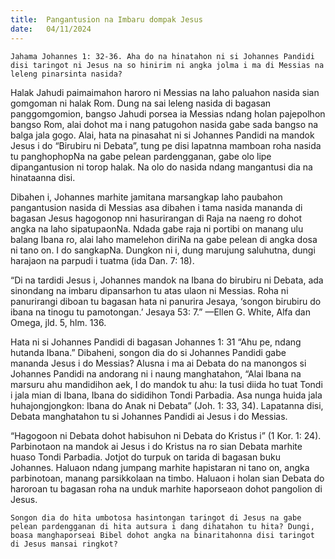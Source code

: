 ```yaml
---
title:  Pangantusion na Imbaru dompak Jesus
date:   04/11/2024
---
```


`Jahama Johannes 1: 32-36. Aha do na hinatahon ni si Johannes Pandidi disi taringot ni Jesus na so hinirim ni angka jolma i ma di Messias na leleng pinarsinta nasida?`

Halak Jahudi paimaimahon haroro ni Messias na laho paluahon nasida sian gomgoman ni halak Rom. Dung na sai leleng nasida di bagasan panggomgomion, bangso Jahudi porsea ia Messias ndang holan pajepolhon bangso Rom, alai dohot ma i nang patugohon nasida gabe sada bangso na balga jala gogo. Alai, hata na pinasahat ni si Johannes Pandidi na mandok Jesus i do “Birubiru ni Debata”, tung pe disi lapatnna mamboan roha nasida tu panghophopNa na gabe pelean pardengganan, gabe olo lipe dipangantusion ni torop halak. Na olo do nasida ndang mangantusi dia na hinataanna disi.

Dibahen i, Johannes marhite jamitana marsangkap laho paubahon pangantusion nasida di Messias asa dibahen i tama nasida mananda di bagasan Jesus hagogonop nni hasurirangan di Raja na naeng ro dohot angka na laho sipatupaonNa. Ndada gabe raja ni portibi on manang ulu balang Ibana ro, alai laho mamelehon diriNa na gabe pelean di angka dosa ni tano on. I do sangkapNa. Dungkon ni i, dung marujung saluhutna, dungi harajaon na parpudi i tuatma (ida Dan. 7: 18).

“Di na tardidi Jesus i, Johannes mandok na Ibana do birubiru ni Debata, ada sinondang na imbaru dipansarhon tu atas ulaon ni Messias. Roha ni panurirangi diboan tu bagasan hata ni panurira Jesaya, ‘songon birubiru do ibana na tinogu tu pamotongan.’ Jesaya 53: 7.” —Ellen G. White, Alfa dan Omega, jld. 5, hlm. 136.

Hata ni si Johannes Pandidi di bagasan Johannes 1: 31 “Ahu pe, ndang hutanda Ibana.” Dibaheni, songon dia do si Johannes Pandidi gabe mananda Jesus i do Messias? Alusna i ma ai Debata do na manongos si Johannes Pandidi na andorang ni i naung manghatahon, “Alai Ibana na marsuru ahu mandidihon aek, I do mandok tu ahu: Ia tusi diida ho tuat Tondi i jala mian di Ibana, Ibana do sididihon Tondi Parbadia. Asa nunga huida jala huhajongjongkon: Ibana do Anak ni Debata” (Joh. 1: 33, 34). Lapatanna disi, Debata manghatahon tu si Johannes Pandidi ai Jesus i do Messias.

“Hagogoon ni Debata dohot habisuhon ni Debata do Kristus i” (1 Kor. 1: 24). Parbinotaon na mandok ai Jesus i do Kristus na ro sian Debata marhite huaso Tondi Parbadia. Jotjot do turpuk on tarida di bagasan buku Johannes. Haluaon ndang jumpang marhite hapistaran ni tano on, angka parbinotoan, manang parsikkolaan na timbo. Haluaon i holan sian Debata do haroroan tu bagasan roha na unduk marhite haporseaon dohot pangolion di Jesus.

`Songon dia do hita umbotosa hasintongan taringot di Jesus na gabe pelean pardengganan di hita autsura i dang dihatahon tu hita? Dungi, boasa manghaporseai Bibel dohot angka na binaritahonna disi taringot di Jesus mansai ringkot?`